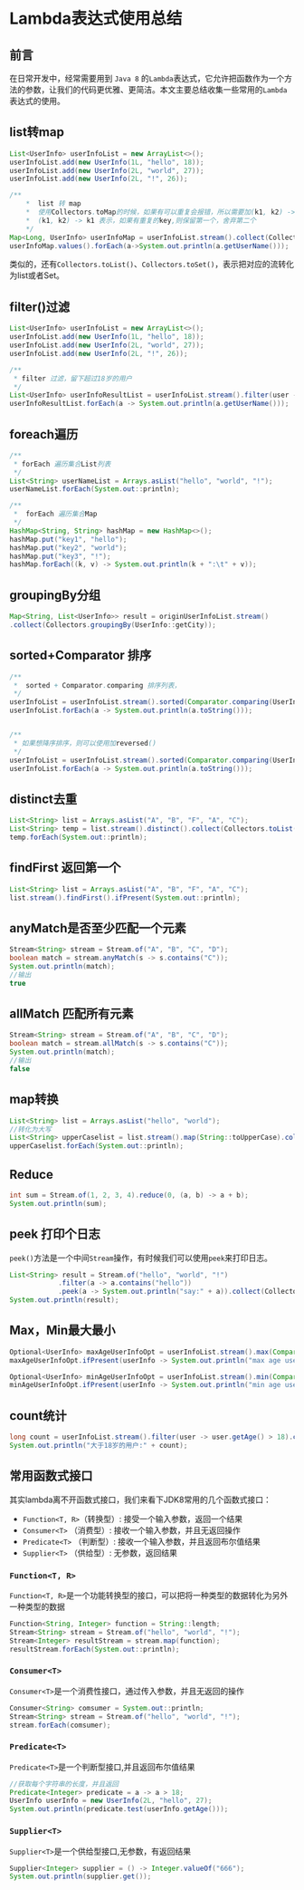 # Lambda表达式使用总结


## 前言

在日常开发中，经常需要用到 `Java 8` 的`Lambda`表达式，它允许把函数作为一个方法的参数，让我们的代码更优雅、更简洁。本文主要总结收集一些常用的`Lambda`表达式的使用。

## list转map

```java
List<UserInfo> userInfoList = new ArrayList<>();
userInfoList.add(new UserInfo(1L, "hello", 18));
userInfoList.add(new UserInfo(2L, "world", 27));
userInfoList.add(new UserInfo(2L, "!", 26));

/**
    *  list 转 map
    *  使用Collectors.toMap的时候，如果有可以重复会报错，所以需要加(k1, k2) -> k1
    *  (k1, k2) -> k1 表示，如果有重复的key,则保留第一个，舍弃第二个
    */
Map<Long, UserInfo> userInfoMap = userInfoList.stream().collect(Collectors.toMap(UserInfo::getUserId, userInfo -> userInfo, (k1, k2) -> k1));
userInfoMap.values().forEach(a->System.out.println(a.getUserName()));
```

类似的，还有`Collectors.toList()`、`Collectors.toSet()`，表示把对应的流转化为list或者Set。

## filter()过滤

```java
List<UserInfo> userInfoList = new ArrayList<>();
userInfoList.add(new UserInfo(1L, "hello", 18));
userInfoList.add(new UserInfo(2L, "world", 27));
userInfoList.add(new UserInfo(2L, "!", 26));

/**
 * filter 过滤，留下超过18岁的用户
 */
List<UserInfo> userInfoResultList = userInfoList.stream().filter(user -> user.getAge() > 18).collect(Collectors.toList());
userInfoResultList.forEach(a -> System.out.println(a.getUserName()));
```

## foreach遍历

```java
/**
 * forEach 遍历集合List列表
 */
List<String> userNameList = Arrays.asList("hello", "world", "!");
userNameList.forEach(System.out::println);

/**
 *  forEach 遍历集合Map
 */
HashMap<String, String> hashMap = new HashMap<>();
hashMap.put("key1", "hello");
hashMap.put("key2", "world");
hashMap.put("key3", "!");
hashMap.forEach((k, v) -> System.out.println(k + ":\t" + v));
```

## groupingBy分组

```java
Map<String, List<UserInfo>> result = originUserInfoList.stream()
.collect(Collectors.groupingBy(UserInfo::getCity));
```

## sorted+Comparator 排序

```java
/**
 *  sorted + Comparator.comparing 排序列表，
 */
userInfoList = userInfoList.stream().sorted(Comparator.comparing(UserInfo::getAge)).collect(Collectors.toList());
userInfoList.forEach(a -> System.out.println(a.toString()));


/**
 * 如果想降序排序，则可以使用加reversed()
 */
userInfoList = userInfoList.stream().sorted(Comparator.comparing(UserInfo::getAge).reversed()).collect(Collectors.toList());
userInfoList.forEach(a -> System.out.println(a.toString()));
```

## distinct去重

```java
List<String> list = Arrays.asList("A", "B", "F", "A", "C");
List<String> temp = list.stream().distinct().collect(Collectors.toList());
temp.forEach(System.out::println);
```

## findFirst 返回第一个

```java
List<String> list = Arrays.asList("A", "B", "F", "A", "C");
list.stream().findFirst().ifPresent(System.out::println);
```

## anyMatch是否至少匹配一个元素

```java
Stream<String> stream = Stream.of("A", "B", "C", "D");
boolean match = stream.anyMatch(s -> s.contains("C"));
System.out.println(match);
//输出
true
```

## allMatch 匹配所有元素

```java
Stream<String> stream = Stream.of("A", "B", "C", "D");
boolean match = stream.allMatch(s -> s.contains("C"));
System.out.println(match);
//输出
false
```

## map转换

```java
List<String> list = Arrays.asList("hello", "world");
//转化为大写
List<String> upperCaselist = list.stream().map(String::toUpperCase).collect(Collectors.toList());
upperCaselist.forEach(System.out::println);
```

## Reduce

```java
int sum = Stream.of(1, 2, 3, 4).reduce(0, (a, b) -> a + b);
System.out.println(sum);
```

## peek 打印个日志

`peek()`方法是一个中间`Stream`操作，有时候我们可以使用`peek`来打印日志。

```java
List<String> result = Stream.of("hello", "world", "!")
            .filter(a -> a.contains("hello"))
            .peek(a -> System.out.println("say:" + a)).collect(Collectors.toList());
System.out.println(result);
```

## Max，Min最大最小

```java
Optional<UserInfo> maxAgeUserInfoOpt = userInfoList.stream().max(Comparator.comparing(UserInfo::getAge));
maxAgeUserInfoOpt.ifPresent(userInfo -> System.out.println("max age user:" + userInfo));

Optional<UserInfo> minAgeUserInfoOpt = userInfoList.stream().min(Comparator.comparing(UserInfo::getAge));
minAgeUserInfoOpt.ifPresent(userInfo -> System.out.println("min age user:" + userInfo));

```

## count统计

```java
long count = userInfoList.stream().filter(user -> user.getAge() > 18).count();
System.out.println("大于18岁的用户:" + count);
```

## 常用函数式接口

其实lambda离不开函数式接口，我们来看下JDK8常用的几个函数式接口：

- `Function<T, R>`（转换型）: 接受一个输入参数，返回一个结果
- `Consumer<T>` （消费型）: 接收一个输入参数，并且无返回操作
- `Predicate<T>` （判断型）: 接收一个输入参数，并且返回布尔值结果
- `Supplier<T>` （供给型）: 无参数，返回结果

### `Function<T, R>`

`Function<T, R>`是一个功能转换型的接口，可以把将一种类型的数据转化为另外一种类型的数据
```java
Function<String, Integer> function = String::length;
Stream<String> stream = Stream.of("hello", "world", "!");
Stream<Integer> resultStream = stream.map(function);
resultStream.forEach(System.out::println);
```

### `Consumer<T>`

`Consumer<T>`是一个消费性接口，通过传入参数，并且无返回的操作
```java
Consumer<String> comsumer = System.out::println;
Stream<String> stream = Stream.of("hello", "world", "!");
stream.forEach(comsumer);
```

### `Predicate<T>`

`Predicate<T>`是一个判断型接口,并且返回布尔值结果
```java
//获取每个字符串的长度，并且返回
Predicate<Integer> predicate = a -> a > 18;
UserInfo userInfo = new UserInfo(2L, "hello", 27);
System.out.println(predicate.test(userInfo.getAge()));
```

### `Supplier<T>`

`Supplier<T>`是一个供给型接口,无参数，有返回结果
```java
Supplier<Integer> supplier = () -> Integer.valueOf("666");
System.out.println(supplier.get());
```


